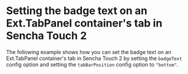 # Setting the badge text on an Ext.TabPanel container's tab in Sencha Touch 2 #

The following example shows how you can set the badge text on an Ext.TabPanel container's tab in Sencha Touch 2 by setting the `badgeText` config option and setting the `tabBarPosition` config option to `"bottom"`.
